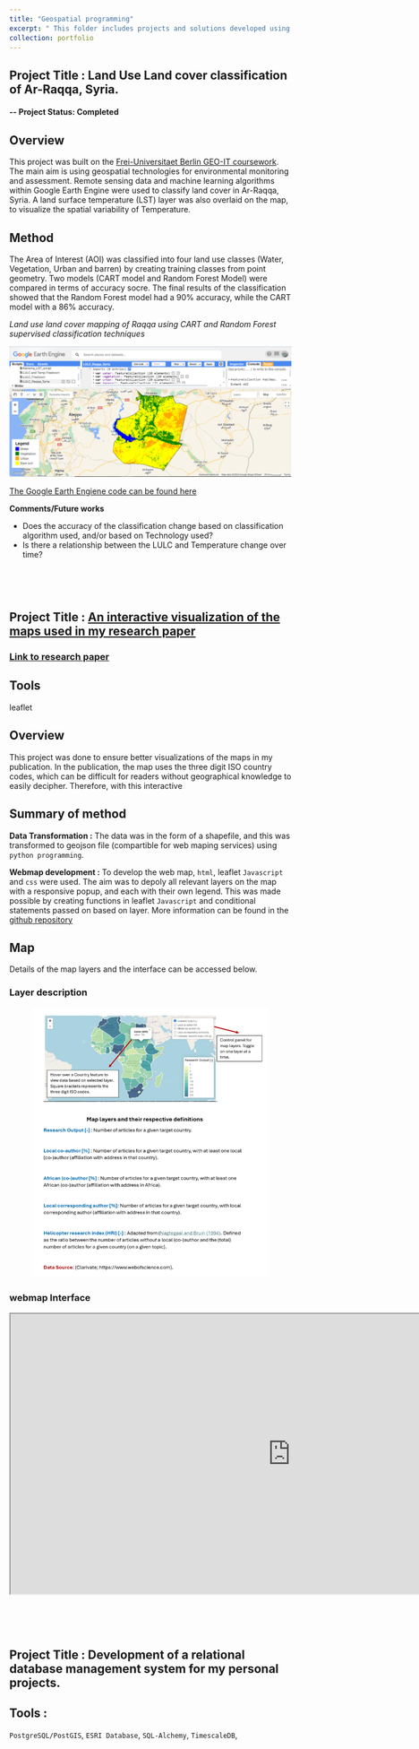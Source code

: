 ```yaml
---
title: "Geospatial programming"
excerpt: " This folder includes projects and solutions developed using programming tools. Tools used are `Google Earth Engiene` for LULC classification, `html,css and Javascript` for web mapping, `Python` and associated libraries for processing and visualization tasks, and `PostGRE-SQL/PostGIS` for database design and management. <br/><img src='/images/gisp.png'>"
collection: portfolio
---
```


## Project Title : Land Use Land cover classification of Ar-Raqqa, Syria.

#### -- Project Status: Completed

## Overview

This project was built on the [Frei-Universitaet Berlin GEO-IT coursework](https://www.geo.fu-berlin.de/en/v/geo-it/gee/3-classification/3-2-classification-gee/index.html). The main aim is using geospatial technologies for environmental monitoring and assessment. Remote sensing data and machine learning algorithms within Google Earth Engine were used to classify land cover in Ar-Raqqa, Syria. A land surface temperature (LST) layer was also overlaid on the map, to visualize the spatial variability of Temperature.


## Method

The Area of Interest (AOI) was classified into four land use classes (Water, Vegetation, Urban and barren) by creating training classes from point geometry. Two models (CART model and Random Forest Model) were compared in terms of accuracy socre. The final results of the classification showed that the Random Forest model had a 90% accuracy, while the CART model with a 86% accuracy.

*Land use land cover mapping of Raqqa using CART and Random Forest supervised classification techniques*

![](/images/LULC_raqqa.png)

[The Google Earth Engiene code can be found here](https://code.earthengine.google.com/bef2edae1acc57fa74b8fe72e0083e27) 

**Comments/Future works**
- Does the accuracy of the classification change based on classification algorithm used, and/or based on Technology used?
- Is there a relationship between the LULC and Temperature change over time?

&nbsp; 

&nbsp;


## Project Title : [An interactive visualization of the maps used in my research paper](https://github.com/Madaar49/Authorship-patterns-groundwater-africa)

### [Link to research paper](https://www.sciencedirect.com/science/article/pii/S0012825224001867)

## Tools
leaflet

## Overview
This project was done to ensure better visualizations of the maps in my publication. In the publication, the map uses the three digit ISO country codes, which can be difficult for readers without geographical knowledge to easily decipher. Therefore, with this interactive 

## Summary of method

**Data Transformation :** The data was in the form of a shapefile, and this was transformed to geojson file (compartible for web maping services) using `python programming`. 

**Webmap development :** To develop the web map, `html`, leaflet `Javascript` and `css` were used. The aim was to depoly all relevant layers on the map with a responsive popup, and each with their own legend. This was made possible by creating functions in leaflet `Javascript` and conditional statements passed on based on layer. More information can be found in the [github repository](https://github.com/Madaar49/Authorship-patterns-groundwater-africa)


## Map
Details of the map layers and the interface can be accessed below.

### Layer description

<figure>
  <img src="../images/htw.png" alt="Darmstadt 3D">
  <figcaption></figcaption>
</figure>

### webmap Interface

<iframe src="https://madaar49.github.io/Authorship-patterns-groundwater-africa/
" height="500" width="1000"></iframe>

&nbsp; 

&nbsp;


## Project Title : Development of a relational database management system for my personal projects.

## Tools : 
`PostgreSQL/PostGIS`, `ESRI Database`, `SQL-Alchemy`, `TimescaleDB`,  


